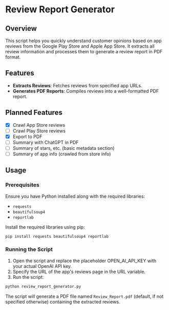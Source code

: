 # Review Report Generator

## Overview
This script helps you quickly understand customer opinions based on app reviews from the Google Play Store and Apple App Store. It extracts all review information and processes them to generate a review report in PDF format.

## Features
- **Extracts Reviews**: Fetches reviews from specified app URLs.
- **Generates PDF Reports**: Compiles reviews into a well-formatted PDF report.

## Planned Features
- [x] Crawl App Store reviews
- [ ] Crawl Play Store reviews
- [x] Export to PDF
- [ ] Summary with ChatGPT in PDF
- [ ] Summary of stars, etc. (basic metadata section)
- [ ] Summary of app info (crawled from store info)

## Usage

### Prerequisites
Ensure you have Python installed along with the required libraries:
- `requests`
- `beautifulsoup4`
- `reportlab`

Install the required libraries using pip:
```bash
pip install requests beautifulsoup4 reportlab
```

### Running the Script

1. Open the script and replace the placeholder OPEN_AI_API_KEY with your actual OpenAI API key.
2. Specify the URL of the app's reviews page in the URL variable.
3. Run the script:

```bash
python review_report_generator.py
```

The script will generate a PDF file named `Review_Report.pdf` (default, if not specified otherwise) containing the extracted reviews.
